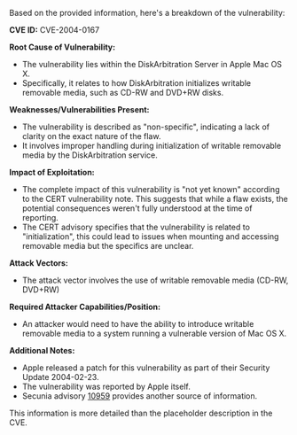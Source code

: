 Based on the provided information, here's a breakdown of the vulnerability:

**CVE ID:** CVE-2004-0167

**Root Cause of Vulnerability:**
- The vulnerability lies within the DiskArbitration Server in Apple Mac OS X.
- Specifically, it relates to how DiskArbitration initializes writable removable media, such as CD-RW and DVD+RW disks.

**Weaknesses/Vulnerabilities Present:**
- The vulnerability is described as "non-specific", indicating a lack of clarity on the exact nature of the flaw.
-  It involves improper handling during initialization of writable removable media by the DiskArbitration service.

**Impact of Exploitation:**
- The complete impact of this vulnerability is "not yet known" according to the CERT vulnerability note. This suggests that while a flaw exists, the potential consequences weren't fully understood at the time of reporting.
- The CERT advisory specifies that the vulnerability is related to "initialization", this could lead to issues when mounting and accessing removable media but the specifics are unclear.

**Attack Vectors:**
-  The attack vector involves the use of writable removable media (CD-RW, DVD+RW)

**Required Attacker Capabilities/Position:**
- An attacker would need to have the ability to introduce writable removable media to a system running a vulnerable version of Mac OS X.

**Additional Notes:**
- Apple released a patch for this vulnerability as part of their Security Update 2004-02-23.
- The vulnerability was reported by Apple itself.
- Secunia advisory [10959](http://secunia.com/advisories/10959/) provides another source of information.

This information is more detailed than the placeholder description in the CVE.
